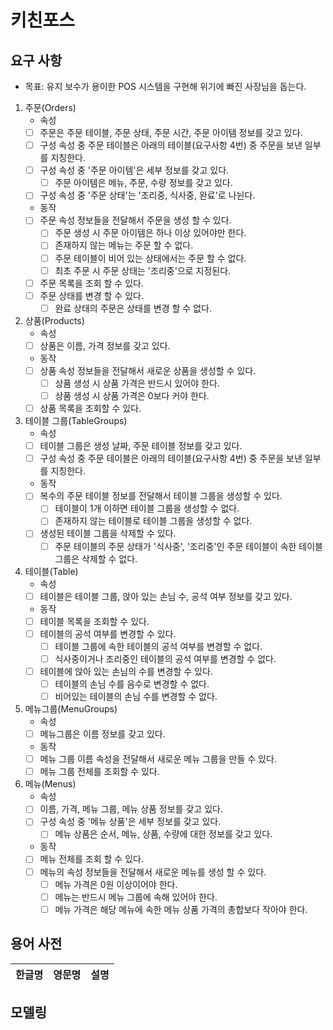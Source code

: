 # 키친포스

## 요구 사항
- 목표: 유지 보수가 용이한 POS 시스템을 구현해 위기에 빠진 사장님을 돕는다.

1. 주문(Orders)
    - 속성
    - [ ] 주문은 주문 테이블, 주문 상태, 주문 시간, 주문 아이템 정보를 갖고 있다.
    - [ ] 구성 속성 중 주문 테이블은 아래의 테이블(요구사항 4번) 중 주문을 보낸 일부를 지칭한다.
    - [ ] 구성 속성 중 '주문 아이템'은 세부 정보를 갖고 있다.
        - [ ] 주문 아이템은 메뉴, 주문, 수량 정보를 갖고 있다.
    - [ ] 구성 속성 중 '주문 상태'는 '조리중, 식사중, 완료'로 나뉜다.
    
    - 동작
    - [ ] 주문 속성 정보들을 전달해서 주문을 생성 할 수 있다.
        - [ ] 주문 생성 시 주문 아이템은 하나 이상 있어야만 한다.
        - [ ] 존재하지 않는 메뉴는 주문 할 수 없다.
        - [ ] 주문 테이블이 비어 있는 상태에서는 주문 할 수 없다.
        - [ ] 최초 주문 시 주문 상태는 '조리중'으로 지정된다.
    - [ ] 주문 목록을 조회 할 수 있다.
    - [ ] 주문 상태를 변경 할 수 있다.
        - [ ] 완료 상태의 주문은 상태를 변경 할 수 없다.
    
2. 상품(Products)
    - 속성
    - [ ] 상품은 이름, 가격 정보를 갖고 있다.
     
    - 동작
    - [ ] 상품 속성 정보들을 전달해서 새로운 상품을 생성할 수 있다.
        - [ ] 상품 생성 시 상품 가격은 반드시 있어야 한다.
        - [ ] 상품 생성 시 상품 가격은 0보다 커야 한다.
    - [ ] 상품 목록을 조회할 수 있다.

3. 테이블 그룹(TableGroups)
    - 속성
    - [ ] 테이블 그룹은 생성 날짜, 주문 테이블 정보를 갖고 있다.
    - [ ] 구성 속성 중 주문 테이블은 아래의 테이블(요구사항 4번) 중 주문을 보낸 일부를 지칭한다.
    
    - 동작
    - [ ] 복수의 주문 테이블 정보를 전달해서 테이블 그룹을 생성할 수 있다.
        - [ ] 테이블이 1개 이하면 테이블 그룹을 생성할 수 없다.
        - [ ] 존재하지 않는 테이블로 테이블 그룹을 생성할 수 없다.
    - [ ] 생성된 테이블 그룹을 삭제할 수 있다.
        - [ ] 주문 테이블의 주문 상태가 '식사중', '조리중'인 주문 테이블이 속한 테이블 그룹은 삭제할 수 없다.

4. 테이블(Table)
    - 속성
    - [ ] 테이블은 테이블 그룹, 앉아 있는 손님 수, 공석 여부 정보를 갖고 있다.
    
    - 동작
    - [ ] 테이블 목록을 조회할 수 있다.
    - [ ] 테이블의 공석 여부를 변경할 수 있다.
        - [ ] 테이블 그룹에 속한 테이블의 공석 여부를 변경할 수 없다.
        - [ ] 식사중이거나 조리중인 테이블의 공석 여부를 변경할 수 없다.
    - [ ] 테이블에 앉아 있는 손님의 수를 변경할 수 있다.
        - [ ] 테이블의 손님 수를 음수로 변경할 수 없다.
        - [ ] 비어있는 테이블의 손님 수를 변경할 수 없다.
    
5. 메뉴그룹(MenuGroups)
    - 속성
    - [ ] 메뉴그룹은 이름 정보를 갖고 있다.
    
    - 동작
    - [ ] 메뉴 그룹 이름 속성을 전달해서 새로운 메뉴 그룹을 만들 수 있다.
    - [ ] 메뉴 그룹 전체를 조회할 수 있다.
    
6. 메뉴(Menus)
    - 속성
    - [ ] 이름, 가격, 메뉴 그룹, 메뉴 상품 정보를 갖고 있다.
    - [ ] 구성 속성 중 '메뉴 상품'은 세부 정보를 갖고 있다.
        - [ ] 메뉴 상품은 순서, 메뉴, 상품, 수량에 대한 정보를 갖고 있다.
        
    - 동작
    - [ ] 메뉴 전체를 조회 할 수 있다.   
    - [ ] 메뉴의 속성 정보들을 전달해서 새로운 메뉴를 생성 할 수 있다.
        - [ ] 메뉴 가격은 0원 이상이어야 한다.
        - [ ] 메뉴는 반드시 메뉴 그룹에 속해 있어야 한다.
        - [ ] 메뉴 가격은 해당 메뉴에 속한 메뉴 상품 가격의 총합보다 작아야 한다.

## 용어 사전

| 한글명 | 영문명 | 설명 |
| --- | --- | --- |

## 모델링
